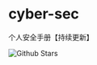 # cyber-sec
个人安全手册【持续更新】

![Github Stars](https://img.shields.io/github/stars/MrBUGLF/cyber-sec?style=for-the-badge&logo=undertale&logoColor=red&label=STARS&color=gold)
